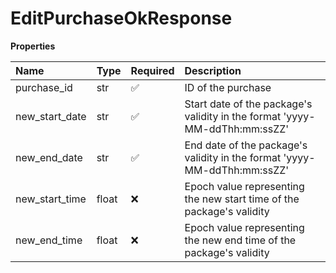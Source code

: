 # EditPurchaseOkResponse

**Properties**

| Name           | Type  | Required | Description                                                                |
| :------------- | :---- | :------- | :------------------------------------------------------------------------- |
| purchase_id    | str   | ✅       | ID of the purchase                                                         |
| new_start_date | str   | ✅       | Start date of the package's validity in the format 'yyyy-MM-ddThh:mm:ssZZ' |
| new_end_date   | str   | ✅       | End date of the package's validity in the format 'yyyy-MM-ddThh:mm:ssZZ'   |
| new_start_time | float | ❌       | Epoch value representing the new start time of the package's validity      |
| new_end_time   | float | ❌       | Epoch value representing the new end time of the package's validity        |
